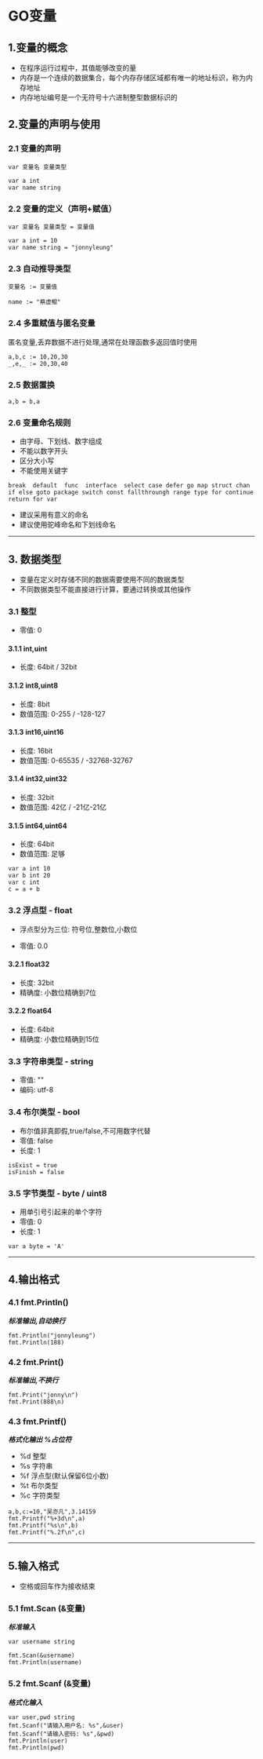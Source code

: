 # GO变量

## 1.变量的概念
+ 在程序运行过程中，其值能够改变的量
+ 内存是一个连续的数据集合，每个内存存储区域都有唯一的地址标识，称为内存地址
+ 内存地址编号是一个无符号十六进制整型数据标识的

## 2.变量的声明与使用

### 2.1 变量的声明
```var 变量名 变量类型```

```
var a int
var name string
```

### 2.2 变量的定义（声明+赋值）
``` var 变量名 变量类型 = 变量值 ```
```
var a int = 10
var name string = "jonnyleung"
```

### 2.3 自动推导类型
```变量名 := 变量值```
```
name := "蔡虚鲲"
```

### 2.4 多重赋值与匿名变量

匿名变量,丢弃数据不进行处理,通常在处理函数多返回值时使用
```
a,b,c := 10,20,30
_,e,_ := 20,30,40
```

### 2.5 数据置换
```
a,b = b,a
```

### 2.6 变量命名规则
+ 由字母、下划线、数字组成
+ 不能以数字开头
+ 区分大小写
+ 不能使用关键字
```
break  default  func  interface  select case defer go map struct chan if else goto package switch const fallthroungh range type for continue return for var
```
+ 建议采用有意义的命名
+ 建议使用驼峰命名和下划线命名

---
## 3. 数据类型

+ 变量在定义时存储不同的数据需要使用不同的数据类型
+ 不同数据类型不能直接进行计算，要通过转换或其他操作

### 3.1 整型

+ 零值: 0

#### 3.1.1 int,uint

+ 长度: 64bit / 32bit

#### 3.1.2 int8,uint8

+ 长度: 8bit
+ 数值范围: 0-255 / -128-127

#### 3.1.3 int16,uint16

+ 长度: 16bit
+ 数值范围: 0-65535 / -32768-32767

#### 3.1.4 int32,uint32

+ 长度: 32bit
+ 数值范围: 42亿 / -21亿-21亿 

#### 3.1.5 int64,uint64

+ 长度: 64bit
+ 数值范围: 足够
 
```
var a int 10
var b int 20
var c int
c = a + b
```

### 3.2 浮点型 - float

+ 浮点型分为三位: 符号位,整数位,小数位

+ 零值: 0.0

#### 3.2.1 float32

+ 长度: 32bit
+ 精确度: 小数位精确到7位

#### 3.2.2 float64

+ 长度: 64bit
+ 精确度: 小数位精确到15位

### 3.3 字符串类型 -  string

+ 零值: ""
+ 编码: utf-8

### 3.4 布尔类型 - bool

+ 布尔值非真即假,true/false,不可用数字代替
+ 零值: false
+ 长度: 1 
```
isExist = true
isFinish = false
```

### 3.5 字节类型 - byte / uint8
+ 用单引号引起来的单个字符
+ 零值: 0
+ 长度: 1

```
var a byte = 'A'
```
---
## 4.输出格式

### 4.1 fmt.Println()

***标准输出,自动换行***
```
fmt.Println("jonnyleung")
fmt.Println(188)
```

### 4.2 fmt.Print()

***标准输出,不换行***
```
fmt.Print("jonny\n")
fmt.Print(888\n)
```

### 4.3 fmt.Printf()

***格式化输出 %占位符***
+ %d 整型
+ %s 字符串
+ %f 浮点型(默认保留6位小数)
+ %t 布尔类型
+ %c 字符类型
```
a,b,c:=10,"吴亦凡",3.14159
fmt.Printf("%+3d\n",a)
fmt.Printf("%s\n",b)
fmt.Printf("%.2f\n",c)
```

---
## 5.输入格式

+ 空格或回车作为接收结束

### 5.1 fmt.Scan (&变量)

***标准输入***
```
var username string

fmt.Scan(&username)
fmt.Println(username)
```

### 5.2 fmt.Scanf (&变量)

***格式化输入***
```
var user,pwd string
fmt.Scanf("请输入用户名: %s",&user)
fmt.Scanf("请输入密码: %s",&pwd)
fmt.Println(user)
fmt.Println(pwd)
```